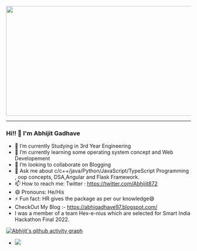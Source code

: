 
<div align="center">
  <img src="https://media.giphy.com/media/dWesBcTLavkZuG35MI/giphy.gif" width="600" height="300"/>
</div>

--------------------------------------------------------------------------------------------------------

### Hi!! 👋  I'm Abhijit Gadhave 

- 🔭 I’m currently Studying in 3rd Year Engineering
- 🌱 I’m currently learning some operating system concept and Web Developement 
- 👯 I’m looking to collaborate on Blogging
- 💬 Ask me about c/c++/java/Python/JavaScript/TypeScript Programming , oop concepts, DSA,Angular and Flask Framework.
- 📫 How to reach me: Twitter : https://twitter.com/Abhijit872
- 😄 Pronouns: He/His
- ⚡ Fun fact: HR gives the package as per our knowledge😄
- CheckOut My Blog :-  https://abhigadhave97.blogspot.com/
- I was a member of a team Hex-e-nius which are selected for Smart India Hackathon Final 2022. 


[![Abhijit's github activity graph](https://activity-graph.herokuapp.com/graph?username=AbhiGadhave11&theme=react-dark)](https://github.com/abhigadhave11/github-readme-activity-graph)


- <img src="https://github-readme-stats.vercel.app/api?username=AbhiGadhave11&&show_icons=true&title_color=ffffff&icon_color=bb2acf&text_color=daf7dc&bg_color=191919">

